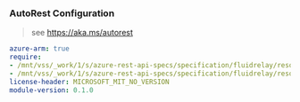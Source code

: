 ### AutoRest Configuration

> see https://aka.ms/autorest

``` yaml
azure-arm: true
require:
- /mnt/vss/_work/1/s/azure-rest-api-specs/specification/fluidrelay/resource-manager/readme.md
- /mnt/vss/_work/1/s/azure-rest-api-specs/specification/fluidrelay/resource-manager/readme.go.md
license-header: MICROSOFT_MIT_NO_VERSION
module-version: 0.1.0

```